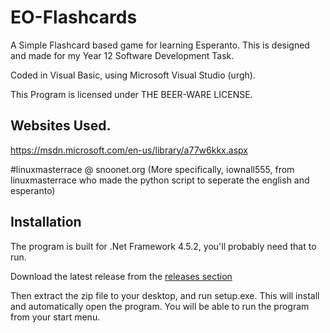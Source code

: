 # EO-Flashcards
A Simple Flashcard based game for learning Esperanto.
This is designed and made for my Year 12 Software Development Task.

Coded in Visual Basic, using Microsoft Visual Studio (urgh).

This Program is licensed under THE BEER-WARE LICENSE.

## Websites Used.

https://msdn.microsoft.com/en-us/library/a77w6kkx.aspx

\#linuxmasterrace @ snoonet.org (More specifically, iownall555, from linuxmasterrace who made the python script to seperate the english and esperanto)

## Installation
The program is built for .Net Framework 4.5.2, you'll probably need that to run.

Download the latest release from the [releases section](https://github.com/AConsolePeasant/EO-Flashcards/releases)

Then extract the zip file to your desktop, and run setup.exe. This will install and automatically open the program. You will be able to run the program from your start menu.
